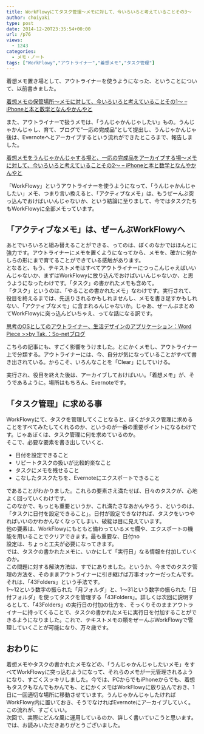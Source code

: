 ```yaml
---
title: WorkFlowyにてタスク管理～メモに対して、今いろいろと考えていることその3～
author: choiyaki
type: post
date: 2014-12-20T23:35:54+00:00
url: /p76
views:
  - 1243
categories:
  - メモ・ノート
tags: ["WorkFlowy","アウトライナー","着想メモ","タスク管理"]
---
```

着想メモ置き場として、アウトライナーを使うようになった、ということについて、以前書きました。

[着想メモの保管場所～メモに対して、今いろいろと考えていることその1～ &#8211; iPhoneと本と数学となんやかんやと][1] 

また、アウトライナーで扱うメモは、「うんじゃかんじゃしたい」もの。うんじゃかんじゃし、育て、ブログで”一応の完成品”として提出し、うんじゃかんじゃ後は、Evernoteへとアーカイブするという流れができたところまで、報告しました。

[着想メモをうんじゃかんじゃする場と、一応の完成品をアーカイブする場～メモに対して、今いろいろと考えていることその2～ &#8211; iPhoneと本と数学となんやかんやと][2] 

「WorkFlowy」というアウトライナーを使うようになって、「うんじゃかんじゃしたい」メモ、つまり言い換えると、「アクティブなメモ」は、もうぜーんぶ突っ込んでおけばいいんじゃないか、という結論に至りまして、今ではタスクたちもWorkFlowyに全部メモっています。

## 「アクティブなメモ」は、ぜーんぶWorkFlowyへ

あとでいろいろと組み替えることができる、ってのは、ぼくのなかではほんとに強力です。アウトライナーにメモを置くようになってから、メモを、確かに何かしらの形にまで育てることができている感触があります。  
となると、もう、テキストメモはすべてアウトライナーにつっこんじゃえばいいんじゃないか、まずはWorkFlowyに放り込んでおけばいいんじゃないか、と思うようになったわけです。「タスク」の書かれたメモも含めて。  
「タスク」というのは、「やることの書かれたメモ」なわけです。実行されて、役目を終えるまでは、先送りされるかもしれませんし、メモを書き足すかもしれない、「アクティブなメモ」に含まれるんじゃないか。じゃあ、ぜーんぶまとめてWorkFlowyに突っ込んどいちゃえ、ってな話になる訳です。 

[思考のOSとしてのアウトライナー、生活デザインのアプリケーション：Word Piece >>by Tak.：So-netブログ][3]

こちらの記事にも、すごく影響をうけました。とにかくメモし、アウトライナー上で分類する。アウトライナーには、今、自分が気になっていることがすべて書き出されている。からこそ、いろんなことを「Clear」にしていける。

実行され、役目を終えた後は、アーカイブしておけばいい。「着想メモ」が、そうであるように。場所はもちろん、Evernoteです。

## 「タスク管理」に求める事

WorkFlowyにて、タスクを管理してくことなると、ぼくがタスク管理に求めることをすべてみたしてくれるのか、というのが一番の重要ポイントになるわけです。じゃあぼくは、タスク管理に何を求めているのか。  
そこで、必要な要素を書き出していくと、 

  * 日付を設定できること
  * リピートタスクの扱いが比較的楽なこと
  * タスクにメモを残せること
  * こなしたタスクたちを、Evernoteにエクスポートできること

であることがわかりました。これらの要素さえ満たせば、日々のタスクが、心地よく回っていくわけです。  
このなかで、もっとも重要というか、これ満たさなあかんやろう、というのは、「タスクに日付を設定できること」。日付が設定できなければ、タスクをいつやればいいのかわかんなくなってしまい、破綻は目に見えています。  
他の要素は、WorkFlowyにもともと備わっているメモ欄や、エクスポートの機能を用いることでクリアできます。最も重要な、日付no  
設定は、ちょっと工夫が必要になってきます。  
では、タスクの書かれたメモに、いかにして「実行日」なる情報を付加していくのか。  
この問題に対する解決方法は、すでにありました。というか、今までのタスク管理の方法を、そのままアウトライナーに引き継げば万事オッケーだったんです。  
それは、「43Folders」という手法です。  
1～12という数字の振られた「月フォルダ」と、1～31という数字の振られた「日付フォルダ」を使ってタスクを管理する「43Folders」。詳しくは次回に説明するとして、「43Folders」の実行日の付加の仕方を、そっくりそのままアウトライナーに持ってくることで、タスクの書かれたメモに実行日を付加することができるようになりました。これで、テキストメモの類をぜーんぶWorkFlowyで管理していくことが可能になり、万々歳です。

## おわりに

着想メモやタスクの書かれたメモなどの、「うんじゃかんじゃしたいメモ」をすべてWorkFlowyに突っ込むようになって、それらのメモが一元管理されるようになり、すごくスッキリしました。今では、PCからでもiPhoneからでも、着想もタスクもなんでもかんでも、とにかくメモはWorkFlowyに放り込んでおき、1日に一回適切な場所に移動させています。うんじゃかんじゃしたければWorkFlowy内に置いておき、そうでなければEvernoteにアーカイブしていく。この流れが、すごくいい。  
次回で、実際にどんな風に運用しているのか、詳しく書いていこうと思います。  
では、お読みいただきありがとうございました。

 [1]: https://choiyaki.com/?p=59 "着想メモの保管場所～メモに対して、今いろいろと考えていることその1～ - iPhoneと本と数学となんやかんやと"
 [2]: https://choiyaki.com/?p=69 "着想メモをうんじゃかんじゃする場と、一応の完成品をアーカイブする場～メモに対して、今いろいろと考えていることその2～ - iPhoneと本と数学となんやかんやと"
 [3]: http://takpluspluslog.blog.so-net.ne.jp/2014-11-09 "思考のOSとしてのアウトライナー、生活デザインのアプリケーション：Word Piece >>by Tak.：So-netブログ"